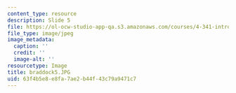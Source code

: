 ```yaml
---
content_type: resource
description: Slide 5
file: https://ol-ocw-studio-app-qa.s3.amazonaws.com/courses/4-341-introduction-to-photography-fall-2002/63f4b5e8e8fa7ae2b44f43c79a9471c7_braddock5.JPG
file_type: image/jpeg
image_metadata:
  caption: ''
  credit: ''
  image-alt: ''
resourcetype: Image
title: braddock5.JPG
uid: 63f4b5e8-e8fa-7ae2-b44f-43c79a9471c7
---
```

